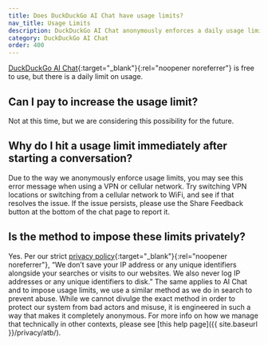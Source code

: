 ```yaml
---
title: Does DuckDuckGo AI Chat have usage limits?
nav_title: Usage Limits
description: DuckDuckGo AI Chat anonymously enforces a daily usage limit.
category: DuckDuckGo AI Chat
order: 400
---
```


[DuckDuckGo AI Chat](https://duckduckgo.com/aichat){:target="\_blank"}{:rel="noopener noreferrer"} is free to use, but there is a daily limit on usage.

## Can I pay to increase the usage limit?

Not at this time, but we are considering this possibility for the future.

## Why do I hit a usage limit immediately after starting a conversation?

Due to the way we anonymously enforce usage limits, you may see this error message when using a VPN or cellular network. Try switching VPN locations or switching from a cellular network to WiFi, and see if that resolves the issue. If the issue persists, please use the Share Feedback button at the bottom of the chat page to report it.

## Is the method to impose these limits privately?

Yes. Per our strict [privacy policy](https://duckduckgo.com/privacy){:target="\_blank"}{:rel="noopener noreferrer"}, “We don’t save your IP address or any unique identifiers alongside your searches or visits to our websites. We also never log IP addresses or any unique identifiers to disk.” The same applies to AI Chat and to impose usage limits, we use a similar method as we do in search to prevent abuse. While we cannot divulge the exact method in order to protect our system from bad actors and misuse, it is engineered in such a way that makes it completely anonymous. For more info on how we manage that technically in other contexts, please see [this help page]({{ site.baseurl }}/privacy/atb/).
